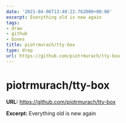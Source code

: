 ```yaml
---
date: '2021-04-06T13:40:22.762000+00:00'
excerpt: Everything old is new again
tags:
- draw
- github
- boxes
title: piotrmurach/tty-box
type: drop
url: https://github.com/piotrmurach/tty-box
---
```


# piotrmurach/tty-box

**URL:** https://github.com/piotrmurach/tty-box

**Excerpt:** Everything old is new again
